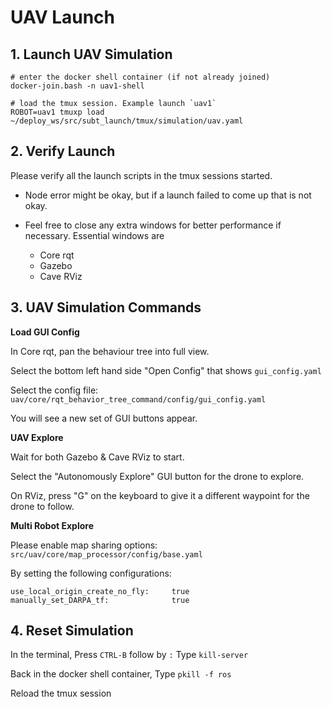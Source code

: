 # UAV Launch

## 1. Launch UAV Simulation

```text
# enter the docker shell container (if not already joined)
docker-join.bash -n uav1-shell

# load the tmux session. Example launch `uav1`
ROBOT=uav1 tmuxp load ~/deploy_ws/src/subt_launch/tmux/simulation/uav.yaml
```

## 2. Verify Launch

Please verify all the launch scripts in the tmux sessions started.

- Node error might be okay, but if a launch failed to come up that is not okay.

- Feel free to close any extra windows for better performance if necessary. Essential windows are
    - Core rqt
    - Gazebo
    - Cave RViz 

## 3. UAV Simulation Commands

**Load GUI Config**

In Core rqt, pan the behaviour tree into full view.

Select the bottom left hand side "Open Config" that shows `gui_config.yaml`

Select the config file: `uav/core/rqt_behavior_tree_command/config/gui_config.yaml`

You will see a new set of GUI buttons appear.

**UAV Explore**

Wait for both Gazebo & Cave RViz to start.

Select the "Autonomously Explore" GUI button for the drone to explore.

On RViz, press "G" on the keyboard to give it a different waypoint for the drone to follow.

**Multi Robot Explore**

Please enable map sharing options: `src/uav/core/map_processor/config/base.yaml`

By setting the following configurations:

    use_local_origin_create_no_fly:     true
    manually_set_DARPA_tf:              true

## 4. Reset Simulation

In the terminal,
Press `CTRL-B` follow by `:`
Type `kill-server`

Back in the docker shell container,
Type `pkill -f ros`

Reload the tmux session
